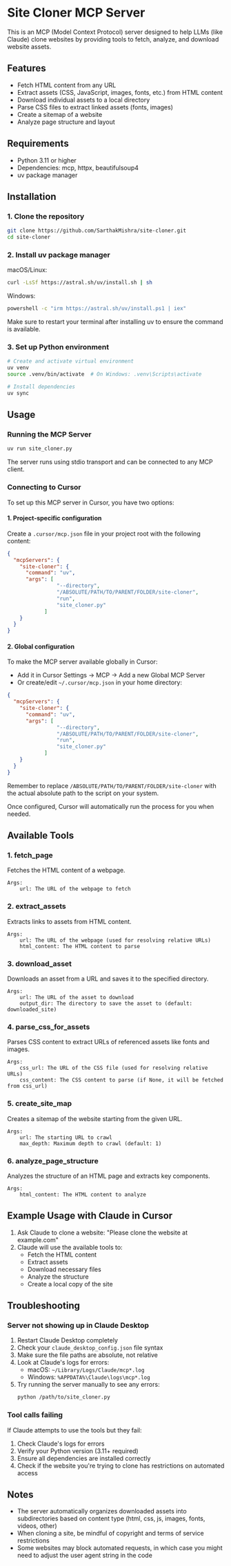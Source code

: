 # Site Cloner MCP Server

This is an MCP (Model Context Protocol) server designed to help LLMs (like Claude) clone websites by providing tools to fetch, analyze, and download website assets.

## Features

- Fetch HTML content from any URL
- Extract assets (CSS, JavaScript, images, fonts, etc.) from HTML content
- Download individual assets to a local directory
- Parse CSS files to extract linked assets (fonts, images)
- Create a sitemap of a website
- Analyze page structure and layout

## Requirements

- Python 3.11 or higher
- Dependencies: mcp, httpx, beautifulsoup4
- uv package manager

## Installation

### 1. Clone the repository

```bash
git clone https://github.com/SarthakMishra/site-cloner.git
cd site-cloner
```

### 2. Install uv package manager

macOS/Linux:
```bash
curl -LsSf https://astral.sh/uv/install.sh | sh
```

Windows:
```bash
powershell -c "irm https://astral.sh/uv/install.ps1 | iex"
```

Make sure to restart your terminal after installing uv to ensure the command is available.

### 3. Set up Python environment

```bash
# Create and activate virtual environment
uv venv
source .venv/bin/activate  # On Windows: .venv\Scripts\activate

# Install dependencies
uv sync
```

## Usage

### Running the MCP Server

```bash
uv run site_cloner.py
```

The server runs using stdio transport and can be connected to any MCP client.

### Connecting to Cursor

To set up this MCP server in Cursor, you have two options:

#### 1. Project-specific configuration

Create a `.cursor/mcp.json` file in your project root with the following content:

```json
{
  "mcpServers": {
    "site-cloner": {
      "command": "uv",
      "args": [
                "--directory",
                "/ABSOLUTE/PATH/TO/PARENT/FOLDER/site-cloner",
                "run",
                "site_cloner.py"
            ]
    }
  }
}
```

#### 2. Global configuration

To make the MCP server available globally in Cursor:

- Add it in Cursor Settings → MCP → Add a new Global MCP Server
- Or create/edit `~/.cursor/mcp.json` in your home directory:

```json
{
  "mcpServers": {
    "site-cloner": {
      "command": "uv",
      "args": [
                "--directory",
                "/ABSOLUTE/PATH/TO/PARENT/FOLDER/site-cloner",
                "run",
                "site_cloner.py"
            ]
    }
  }
}
```

Remember to replace `/ABSOLUTE/PATH/TO/PARENT/FOLDER/site-cloner` with the actual absolute path to the script on your system.

Once configured, Cursor will automatically run the process for you when needed.

## Available Tools

### 1. fetch_page

Fetches the HTML content of a webpage.

```
Args:
    url: The URL of the webpage to fetch
```

### 2. extract_assets

Extracts links to assets from HTML content.

```
Args:
    url: The URL of the webpage (used for resolving relative URLs)
    html_content: The HTML content to parse
```

### 3. download_asset

Downloads an asset from a URL and saves it to the specified directory.

```
Args:
    url: The URL of the asset to download
    output_dir: The directory to save the asset to (default: downloaded_site)
```

### 4. parse_css_for_assets

Parses CSS content to extract URLs of referenced assets like fonts and images.

```
Args:
    css_url: The URL of the CSS file (used for resolving relative URLs)
    css_content: The CSS content to parse (if None, it will be fetched from css_url)
```

### 5. create_site_map

Creates a sitemap of the website starting from the given URL.

```
Args:
    url: The starting URL to crawl
    max_depth: Maximum depth to crawl (default: 1)
```

### 6. analyze_page_structure

Analyzes the structure of an HTML page and extracts key components.

```
Args:
    html_content: The HTML content to analyze
```

## Example Usage with Claude in Cursor

1. Ask Claude to clone a website: "Please clone the website at example.com"
2. Claude will use the available tools to:
   - Fetch the HTML content
   - Extract assets
   - Download necessary files
   - Analyze the structure
   - Create a local copy of the site

## Troubleshooting

### Server not showing up in Claude Desktop

1. Restart Claude Desktop completely
2. Check your `claude_desktop_config.json` file syntax
3. Make sure the file paths are absolute, not relative
4. Look at Claude's logs for errors:
   - macOS: `~/Library/Logs/Claude/mcp*.log`
   - Windows: `%APPDATA%\Claude\logs\mcp*.log`
5. Try running the server manually to see any errors:
   ```bash
   python /path/to/site_cloner.py
   ```

### Tool calls failing

If Claude attempts to use the tools but they fail:

1. Check Claude's logs for errors
2. Verify your Python version (3.11+ required)
3. Ensure all dependencies are installed correctly
4. Check if the website you're trying to clone has restrictions on automated access

## Notes

- The server automatically organizes downloaded assets into subdirectories based on content type (html, css, js, images, fonts, videos, other)
- When cloning a site, be mindful of copyright and terms of service restrictions
- Some websites may block automated requests, in which case you might need to adjust the user agent string in the code
